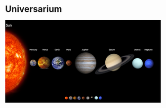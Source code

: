 # Universarium
![alt Landing Page Universarium](https://github.com/ZeitounCorp/Universarium/blob/master/Assets/landingPageUniversarium.png?raw=true)
